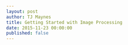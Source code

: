 ```yaml
---
layout: post
author: TJ Maynes
title: Getting Started with Image Processing
date: 2015-11-23 00:00:00
published: false
---
```

